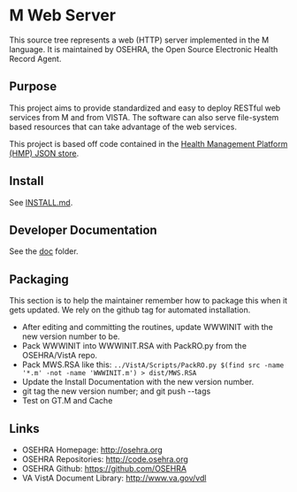 # M Web Server

This source tree represents a web (HTTP) server implemented in the M language.
It is maintained by OSEHRA, the Open Source Electronic Health Record Agent.

## Purpose

This project aims to provide standardized and easy to deploy RESTful web 
services from M and from VISTA. The software can also serve file-system based
resources that can take advantage of the web services.

This project is based off code contained in the [Health Management Platform (HMP)
JSON store](https://github.com/OSEHRA-Sandbox/Health-Management-Platform/tree/master/hmp/hmp-main/src/main/mumps/dbj).

## Install
See [INSTALL.md](INSTALL.md).

## Developer Documentation
See the [doc](doc) folder.

## Packaging
This section is to help the maintainer remember how to package this when it gets updated. We rely on the github tag for automated installation.

 * After editing and committing the routines, update WWWINIT with the new version number to be.
 * Pack WWWINIT into WWWINIT.RSA with PackRO.py from the OSEHRA/VistA repo.
 * Pack MWS.RSA like this: `../VistA/Scripts/PackRO.py $(find src -name '*.m' -not -name 'WWWINIT.m') > dist/MWS.RSA`
 * Update the Install Documentation with the new version number.
 * git tag the new version number; and git push --tags
 * Test on GT.M and Cache

## Links
* OSEHRA Homepage: http://osehra.org
* OSEHRA Repositories: http://code.osehra.org
* OSEHRA Github: https://github.com/OSEHRA
* VA VistA Document Library: http://www.va.gov/vdl

